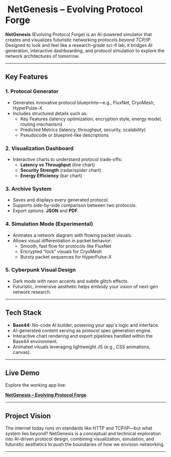 # ​ NetGenesis – Evolving Protocol Forge

**NetGenesis** (Evolving Protocol Forge) is an AI-powered simulator that creates and visualizes futuristic networking protocols *beyond TCP/IP*. Designed to look and feel like a research-grade sci-fi lab, it bridges AI generation, interactive dashboarding, and protocol simulation to explore the network architectures of tomorrow.

---

##  Key Features

### **1. Protocol Generator**
- Generates innovative protocol blueprints—e.g., FluxNet, CryoMesh, HyperPulse-X.
- Includes structured details such as:
  - Key Features (latency optimization, encryption style, energy model, routing mechanism)
  - Predicted Metrics (latency, throughput, security, scalability)
  - Pseudocode or blueprint-like descriptions

### **2. Visualization Dashboard**
- Interactive charts to understand protocol trade-offs:
  - **Latency vs Throughput** (line chart)
  - **Security Strength** (radar/spider chart)
  - **Energy Efficiency** (bar chart)

### **3. Archive System**
- Saves and displays every generated protocol.
- Supports side-by-side comparison between two protocols.
- Export options: **JSON** and **PDF**.

### **4. Simulation Mode (Experimental)**
- Animates a network diagram with flowing packet visuals.
- Allows visual differentiation in packet behavior:
  - Smooth, fast flow for protocols like FluxNet
  - Encrypted “lock” visuals for CryoMesh
  - Bursty packet sequences for HyperPulse-X

### **5. Cyberpunk Visual Design**
- Dark mode with neon accents and subtle glitch effects.
- Futuristic, immersive aesthetic helps embody your vision of next-gen network research.

---

##  Tech Stack
- **Base44**: No-code AI builder, powering your app's logic and interface.
- AI-generated content serving as protocol spec generation engine.
- Interactive chart rendering and export pipelines handled within the Base44 environment.
- Animated visuals leveraging lightweight JS (e.g., CSS animations, canvas).

---

##  Live Demo

Explore the working app live:

[**NetGenesis – Evolving Protocol Forge**](https://netgenesis.base44.app)

---

##  Project Vision

The internet today runs on standards like HTTP and TCP/IP—but what system lies beyond? NetGenesis is a conceptual and technical exploration into AI-driven protocol design, combining visualization, simulation, and futuristic aesthetics to push the boundaries of how we envision networking.

---

